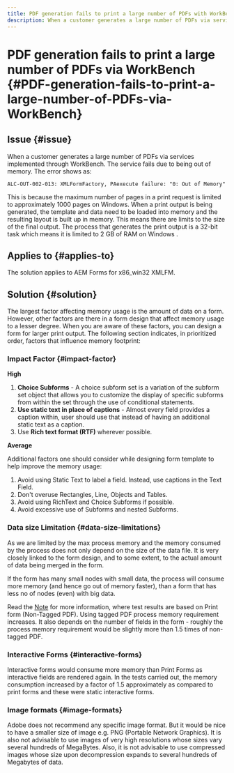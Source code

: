 ```yaml
---
title: PDF generation fails to print a large number of PDFs with WorkBench 
description: When a customer generates a large number of PDFs via services implemented through WorkBench,  the print service fails.
---
```

# PDF generation fails to print a large number of PDFs via WorkBench {#PDF-generation-fails-to-print-a-large-number-of-PDFs-via-WorkBench}

## Issue {#issue}

When a customer generates a large number of PDFs via services implemented through WorkBench. The service fails due to being out of memory. The error shows as:

`ALC-OUT-002-013: XMLFormFactory, PAexecute failure: "0: Out of Memory"`

<!-- Attached is a simplified template (BollatoRiservatiLandscape_table_simple.xdp) that simulates the problem.
Using the Designer, if we associate the template "BollatoRiservatiLandscape_table_semplice.xdp" with the XML file "BollatoRiservati.xml" during the generation of the pdf, the process comes to occupy 1.6 Gb of RAM. On the server side, with the complete template, the pdf generation process breaks down, occupying 2 GB of RAM.-->

This is because the maximum number of pages in a print request is limited to approximately 1000 pages on Windows. When a print output is being generated, the template and data need to be loaded into memory and the resulting layout is built up in memory. This means there are limits to the size of the final output. The process that generates the print output is a 32-bit task which means it is limited to 2 GB of RAM on Windows <!--and 4 GB on UNIX-->.

## Applies to {#applies-to}

The solution applies to AEM Forms <!--JEE Server and AEM Forms on OSGi Server--> for x86_win32 XMLFM.

## Solution {#solution}

The largest factor affecting memory usage is the amount of data on a form. However, other factors are there in a form design that affect memory usage to a lesser degree. When you are aware of these factors, you can design a form for larger print output. The following section indicates, in prioritized order, factors that influence memory footprint:

### Impact Factor {#impact-factor}

**High**

1. **Choice Subforms** - A choice subform set is a variation of the subform set object that allows you to customize the display of specific subforms from within the set through the use of conditional statements.
1. **Use static text in place of captions** - Almost every field provides a caption within, user should use that instead of having an additional static text as a caption.
1. Use **Rich text format (RTF)** wherever possible.

**Average**

Additional factors one should consider while designing form template to help improve the memory usage:

1. Avoid using Static Text to label a field. Instead, use captions in the Text Field.
2. Don't overuse Rectangles, Line, Objects and Tables.
3. Avoid using RichText and Choice Subforms if possible.
4. Avoid excessive use of Subforms and nested Subforms.

### Data size Limitation {#data-size-limitations}

As we are limited by the max process memory and the memory consumed by the process does not only depend on the size of the data file. It is very closely linked to the form design, and to some extent, to the actual amount of data being merged in the form. 

If the form has many small nodes with small data, the process will consume more memory (and hence go out of memory faster), than a form that has less no of nodes (even) with big data.

Read the [Note](/help/forms/using/assets/sapnote_0001033661_updated.pdf) for more information, where test results are based on Print form (Non-Tagged PDF). Using tagged PDF process memory requirement increases. It also depends on the number of fields in the form - roughly the process memory requirement would be slightly more than 1.5 times of non-tagged PDF.

### Interactive Forms {#interactive-forms}

Interactive forms would consume more memory than Print Forms as interactive fields are rendered again. In the tests carried out, the memory consumption increased by a factor of 1.5 approximately as compared to print forms and these were static interactive forms.

### Image formats {#image-formats}

Adobe does not recommend any specific image format. But it would be nice to have a smaller size of image e.g. PNG (Portable Network Graphics). It is also not advisable to use images of very high resolutions whose sizes vary several hundreds of MegaBytes. Also, it is not advisable to use compressed images whose size upon decompression expands to several hundreds of Megabytes of data.